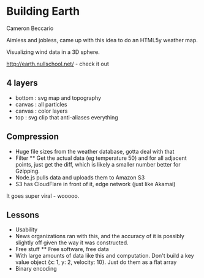 # Building Earth
Cameron Beccario

Aimless and jobless, came up with this idea to do an HTML5y weather map.

Visualizing wind data in a 3D sphere.

http://earth.nullschool.net/ - check it out

## 4 layers
* bottom : svg map and topography
* canvas : all particles
* canvas : color layers
* top : svg clip that anti-aliases everything

## Compression
* Huge file sizes from the weather database, gotta deal with that
* Filter
** Get the actual data (eg temperature 50) and for all adjacent points, just get the diff, which is likely a smaller number better for Gzipping.
* Node.js pulls data and uploads them to Amazon S3
* S3 has CloudFlare in front of it, edge network (just like Akamai)

It goes super viral - wooooo.

## Lessons
* Usability
* News organizations ran with this, and the accuracy of it is possibly slightly off given the way it was constructed.
* Free stuff
** Free software, free data
* With large amounts of data like this and computation.  Don't build a key value object {x: 1, y: 2, velocity: 10}.  Just do them as a flat array
* Binary encoding
